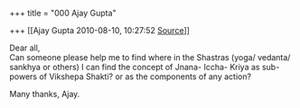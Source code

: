 +++
title = "000 Ajay Gupta"

+++
[[Ajay Gupta	2010-08-10, 10:27:52 [Source](https://groups.google.com/g/bvparishat/c/OSoRoGH83Lw)]]



Dear all,  
Can someone please help me to find where in the Shastras (yoga/ vedanta/ sankhya or others) I can find the concept of Jnana- Iccha- Kriya as sub-powers of Vikshepa Shakti? or as the components of any action?  
  
Many thanks, Ajay.

